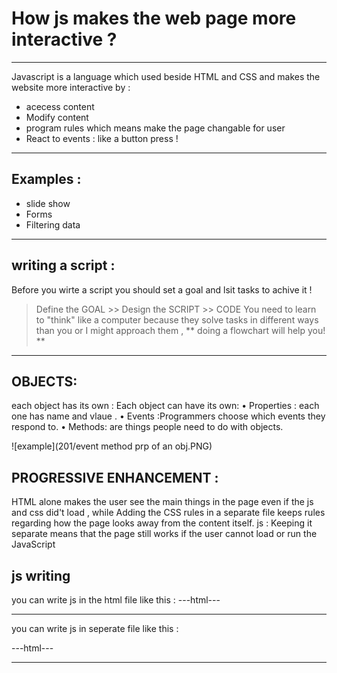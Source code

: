 # How js makes the web page more interactive ?

----
 Javascript is a language which used beside HTML and CSS and  makes the website more interactive by : 
 - acecess content 
 - Modify content 
 - program rules which means make the page changable for user 
 - React to events : like a button press ! 

 -----
 ## Examples : 
 - slide show 
 - Forms 
 - Filtering data 

 ----
 ## writing a script : 

 Before you wirte a script you should set a goal and lsit tasks to achive it ! 
> Define the GOAL >> Design the SCRIPT >> CODE 
>You need to learn to "think" like a computer because they solve tasks in different ways than you or I might approach them , ** doing a flowchart will help you! **


-----

## OBJECTS:
each object has its own : 
Each object can have its own:
• Properties : each one has name and vlaue .
• Events :Programmers choose which events they respond to.
• Methods: are  things people need to do with objects.


![example](201/event method prp of an obj.PNG)

## PROGRESSIVE ENHANCEMENT : 
HTML alone makes the user see the main things in the page even if the js and css did't load , while Adding the CSS rules in a separate file keeps rules regarding how the page looks away from the content itself. 
js : Keeping it separate means that the page still works if the user cannot load or run the JavaScript


## js writing 

you can write js in the html file like this : 
---html---
<script> code </script>

---
you can write js in seperate file like this : 

---html---
<script src="js/add-content.jsM"></script>

---